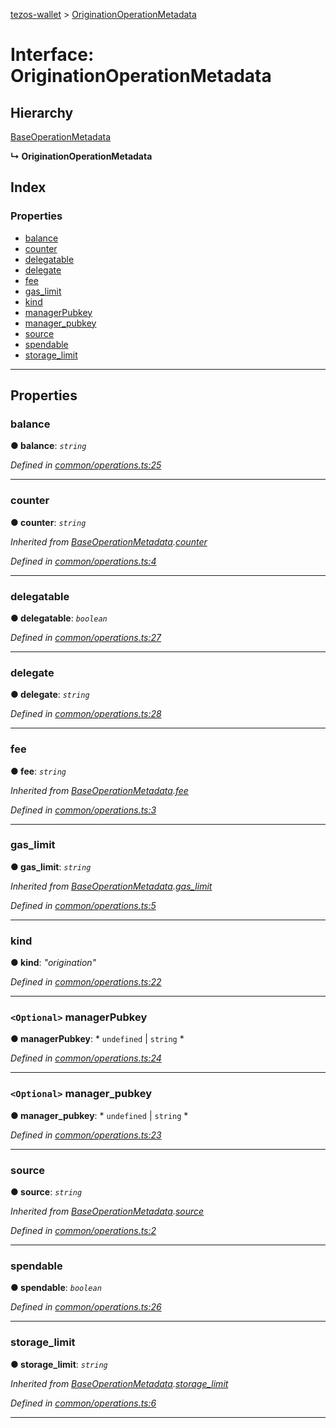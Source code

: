 [tezos-wallet](../README.md) > [OriginationOperationMetadata](../interfaces/originationoperationmetadata.md)

# Interface: OriginationOperationMetadata

## Hierarchy

 [BaseOperationMetadata](baseoperationmetadata.md)

**↳ OriginationOperationMetadata**

## Index

### Properties

* [balance](originationoperationmetadata.md#balance)
* [counter](originationoperationmetadata.md#counter)
* [delegatable](originationoperationmetadata.md#delegatable)
* [delegate](originationoperationmetadata.md#delegate)
* [fee](originationoperationmetadata.md#fee)
* [gas_limit](originationoperationmetadata.md#gas_limit)
* [kind](originationoperationmetadata.md#kind)
* [managerPubkey](originationoperationmetadata.md#managerpubkey)
* [manager_pubkey](originationoperationmetadata.md#manager_pubkey)
* [source](originationoperationmetadata.md#source)
* [spendable](originationoperationmetadata.md#spendable)
* [storage_limit](originationoperationmetadata.md#storage_limit)

---

## Properties

<a id="balance"></a>

###  balance

**● balance**: *`string`*

*Defined in [common/operations.ts:25](https://github.com/simplestaking/tezos-wallet/blob/456a549/src/common/operations.ts#L25)*

___
<a id="counter"></a>

###  counter

**● counter**: *`string`*

*Inherited from [BaseOperationMetadata](baseoperationmetadata.md).[counter](baseoperationmetadata.md#counter)*

*Defined in [common/operations.ts:4](https://github.com/simplestaking/tezos-wallet/blob/456a549/src/common/operations.ts#L4)*

___
<a id="delegatable"></a>

###  delegatable

**● delegatable**: *`boolean`*

*Defined in [common/operations.ts:27](https://github.com/simplestaking/tezos-wallet/blob/456a549/src/common/operations.ts#L27)*

___
<a id="delegate"></a>

###  delegate

**● delegate**: *`string`*

*Defined in [common/operations.ts:28](https://github.com/simplestaking/tezos-wallet/blob/456a549/src/common/operations.ts#L28)*

___
<a id="fee"></a>

###  fee

**● fee**: *`string`*

*Inherited from [BaseOperationMetadata](baseoperationmetadata.md).[fee](baseoperationmetadata.md#fee)*

*Defined in [common/operations.ts:3](https://github.com/simplestaking/tezos-wallet/blob/456a549/src/common/operations.ts#L3)*

___
<a id="gas_limit"></a>

###  gas_limit

**● gas_limit**: *`string`*

*Inherited from [BaseOperationMetadata](baseoperationmetadata.md).[gas_limit](baseoperationmetadata.md#gas_limit)*

*Defined in [common/operations.ts:5](https://github.com/simplestaking/tezos-wallet/blob/456a549/src/common/operations.ts#L5)*

___
<a id="kind"></a>

###  kind

**● kind**: *"origination"*

*Defined in [common/operations.ts:22](https://github.com/simplestaking/tezos-wallet/blob/456a549/src/common/operations.ts#L22)*

___
<a id="managerpubkey"></a>

### `<Optional>` managerPubkey

**● managerPubkey**: * `undefined` &#124; `string`
*

*Defined in [common/operations.ts:24](https://github.com/simplestaking/tezos-wallet/blob/456a549/src/common/operations.ts#L24)*

___
<a id="manager_pubkey"></a>

### `<Optional>` manager_pubkey

**● manager_pubkey**: * `undefined` &#124; `string`
*

*Defined in [common/operations.ts:23](https://github.com/simplestaking/tezos-wallet/blob/456a549/src/common/operations.ts#L23)*

___
<a id="source"></a>

###  source

**● source**: *`string`*

*Inherited from [BaseOperationMetadata](baseoperationmetadata.md).[source](baseoperationmetadata.md#source)*

*Defined in [common/operations.ts:2](https://github.com/simplestaking/tezos-wallet/blob/456a549/src/common/operations.ts#L2)*

___
<a id="spendable"></a>

###  spendable

**● spendable**: *`boolean`*

*Defined in [common/operations.ts:26](https://github.com/simplestaking/tezos-wallet/blob/456a549/src/common/operations.ts#L26)*

___
<a id="storage_limit"></a>

###  storage_limit

**● storage_limit**: *`string`*

*Inherited from [BaseOperationMetadata](baseoperationmetadata.md).[storage_limit](baseoperationmetadata.md#storage_limit)*

*Defined in [common/operations.ts:6](https://github.com/simplestaking/tezos-wallet/blob/456a549/src/common/operations.ts#L6)*

___

